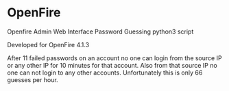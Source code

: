 # OpenFire
Openfire Admin Web Interface Password Guessing python3 script

 Developed for OpenFire 4.1.3
 
 After 11 failed passwords on an account no one can login from the source IP or any other IP for 10 minutes
     for that account. Also from that source IP no one can not login to any other accounts.
     Unfortunately this is only 66 guesses per hour.
     
     
